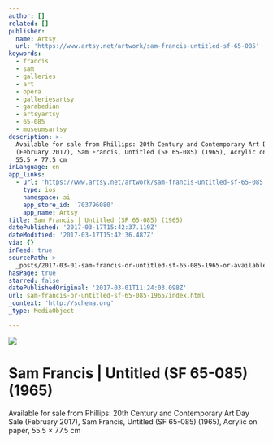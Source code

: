 ```yaml
---
author: []
related: []
publisher:
  name: Artsy
  url: 'https://www.artsy.net/artwork/sam-francis-untitled-sf-65-085'
keywords:
  - francis
  - sam
  - galleries
  - art
  - opera
  - galleriesartsy
  - garabedian
  - artsyartsy
  - 65-085
  - museumsartsy
description: >-
  Available for sale from Phillips: 20th Century and Contemporary Art Day Sale
  (February 2017), Sam Francis, Untitled (SF 65-085) (1965), Acrylic on paper,
  55.5 × 77.5 cm
inLanguage: en
app_links:
  - url: 'https://www.artsy.net/artwork/sam-francis-untitled-sf-65-085'
    type: ios
    namespace: ai
    app_store_id: '703796080'
    app_name: Artsy
title: Sam Francis | Untitled (SF 65-085) (1965)
datePublished: '2017-03-17T15:42:37.119Z'
dateModified: '2017-03-17T15:42:36.487Z'
via: {}
inFeed: true
sourcePath: >-
  _posts/2017-03-01-sam-francis-or-untitled-sf-65-085-1965-or-available-for-sa.md
hasPage: true
starred: false
datePublishedOriginal: '2017-03-01T11:24:03.098Z'
url: sam-francis-or-untitled-sf-65-085-1965/index.html
_context: 'http://schema.org'
_type: MediaObject

---
```

![](https://the-grid-user-content.s3-us-west-2.amazonaws.com/231805d7-061b-475a-ae01-9f84c54b4818.jpg)

# Sam Francis | Untitled (SF 65-085) (1965)

Available for sale from Phillips: 20th Century and Contemporary Art Day Sale (February 2017), Sam Francis, Untitled (SF 65-085) (1965), Acrylic on paper, 55.5 × 77.5 cm